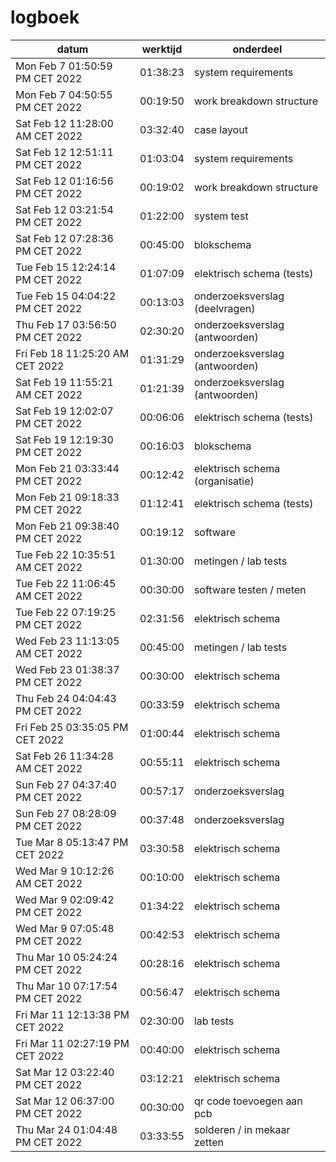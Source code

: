 # logboek

|datum|werktijd|onderdeel|
|-|-|-|
|Mon Feb  7 01:50:59 PM CET 2022|01:38:23|system requirements|
|Mon Feb  7 04:50:55 PM CET 2022|00:19:50|work breakdown structure|
|Sat Feb 12 11:28:00 AM CET 2022|03:32:40|case layout|
|Sat Feb 12 12:51:11 PM CET 2022|01:03:04|system requirements|
|Sat Feb 12 01:16:56 PM CET 2022|00:19:02|work breakdown structure|
|Sat Feb 12 03:21:54 PM CET 2022|01:22:00|system test|
|Sat Feb 12 07:28:36 PM CET 2022|00:45:00|blokschema|
|Tue Feb 15 12:24:14 PM CET 2022|01:07:09|elektrisch schema (tests)|
|Tue Feb 15 04:04:22 PM CET 2022|00:13:03|onderzoeksverslag (deelvragen)|
|Thu Feb 17 03:56:50 PM CET 2022|02:30:20|onderzoeksverslag (antwoorden)|
|Fri Feb 18 11:25:20 AM CET 2022|01:31:29|onderzoeksverslag (antwoorden)|
|Sat Feb 19 11:55:21 AM CET 2022|01:21:39|onderzoeksverslag (antwoorden)|
|Sat Feb 19 12:02:07 PM CET 2022|00:06:06|elektrisch schema (tests)|
|Sat Feb 19 12:19:30 PM CET 2022|00:16:03|blokschema|
|Mon Feb 21 03:33:44 PM CET 2022|00:12:42|elektrisch schema (organisatie)|
|Mon Feb 21 09:18:33 PM CET 2022|01:12:41|elektrisch schema (tests)|
|Mon Feb 21 09:38:40 PM CET 2022|00:19:12|software|
|Tue Feb 22 10:35:51 AM CET 2022|01:30:00|metingen / lab tests|
|Tue Feb 22 11:06:45 AM CET 2022|00:30:00|software testen / meten|
|Tue Feb 22 07:19:25 PM CET 2022|02:31:56|elektrisch schema|
|Wed Feb 23 11:13:05 AM CET 2022|00:45:00|metingen / lab tests|
|Wed Feb 23 01:38:37 PM CET 2022|00:30:00|elektrisch schema|
|Thu Feb 24 04:04:43 PM CET 2022|00:33:59|elektrisch schema|
|Fri Feb 25 03:35:05 PM CET 2022|01:00:44|elektrisch schema|
|Sat Feb 26 11:34:28 AM CET 2022|00:55:11|elektrisch schema|
|Sun Feb 27 04:37:40 PM CET 2022|00:57:17|onderzoeksverslag|
|Sun Feb 27 08:28:09 PM CET 2022|00:37:48|onderzoeksverslag|
|Tue Mar  8 05:13:47 PM CET 2022|03:30:58|elektrisch schema|
|Wed Mar  9 10:12:26 AM CET 2022|00:10:00|elektrisch schema|
|Wed Mar  9 02:09:42 PM CET 2022|01:34:22|elektrisch schema|
|Wed Mar  9 07:05:48 PM CET 2022|00:42:53|elektrisch schema|
|Thu Mar 10 05:24:24 PM CET 2022|00:28:16|elektrisch schema|
|Thu Mar 10 07:17:54 PM CET 2022|00:56:47|elektrisch schema|
|Fri Mar 11 12:13:38 PM CET 2022|02:30:00|lab tests|
|Fri Mar 11 02:27:19 PM CET 2022|00:40:00|elektrisch schema|
|Sat Mar 12 03:22:40 PM CET 2022|03:12:21|elektrisch schema|
|Sat Mar 12 06:37:00 PM CET 2022|00:30:00|qr code toevoegen aan pcb|
|Thu Mar 24 01:04:48 PM CET 2022|03:33:55|solderen / in mekaar zetten|

